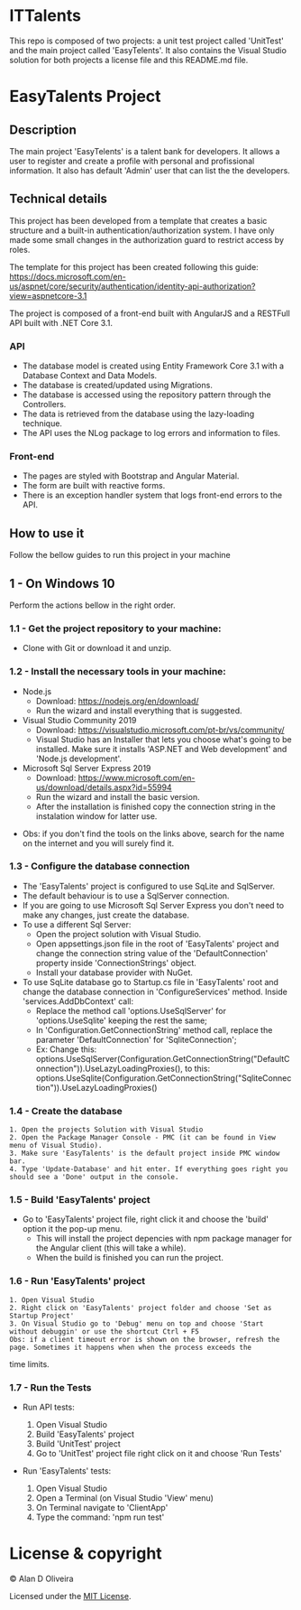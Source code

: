 # ITTalents

This repo is composed of two projects: a unit test project called 'UnitTest' and the main project called
'EasyTelents'. It also contains the Visual Studio solution for both projects a license file and this README.md file.


# EasyTalents Project

## Description
The main project 'EasyTelents' is a talent bank for developers. It allows a user to register and create a profile with personal and profissional information.
It also has default 'Admin' user that can list the the developers.


## Technical details

This project has been developed from a template that creates a basic structure and a built-in authentication/authorization system.
I have only made some small changes in the authorization guard to restrict access by roles.

The template for this project has been created following this guide:
https://docs.microsoft.com/en-us/aspnet/core/security/authentication/identity-api-authorization?view=aspnetcore-3.1

The project is composed of a front-end built with AngularJS and a RESTFull API built with .NET Core 3.1.

### API
- The database model is created using Entity Framework Core 3.1 with a Database Context and Data Models.
- The database is created/updated using Migrations.
- The database is accessed using the repository pattern through the Controllers.
- The data is retrieved from the database using the lazy-loading technique.
- The API uses the NLog package to log errors and information to files.

### Front-end
- The pages are styled with Bootstrap and Angular Material.
- The form are built with reactive forms.
- There is an exception handler system that logs front-end errors to the API.


## How to use it

Follow the bellow guides to run this project in your machine


## 1 - On Windows 10

Perform the actions bellow in the right order.


### 1.1 - Get the project repository to your machine:

- Clone with Git or download it and unzip.


### 1.2 - Install the necessary tools in your machine:

- Node.js
	- Download: https://nodejs.org/en/download/
	- Run the wizard and install everything that is suggested.
- Visual Studio Community 2019
	- Download: https://visualstudio.microsoft.com/pt-br/vs/community/
	- Visual Studio has an Installer that lets you choose what's going to be installed. Make sure it installs 'ASP.NET and Web development'
and 'Node.js development'.
- Microsoft Sql Server Express 2019
	- Download: https://www.microsoft.com/en-us/download/details.aspx?id=55994
	- Run the wizard and install the basic version.
	- After the installation is finished copy the connection string in the instalation window for latter use.
* Obs: if you don't find the tools on the links above, search for the name on the internet and you will surely find it.


### 1.3 - Configure the database connection

- The 'EasyTalents' project is configured to use SqLite and SqlServer.
- The default behaviour is to use a SqlServer connection.
- If you are going to use Microsoft Sql Server Express you don't need to make any changes, just create the database.
- To use a different Sql Server:
	- Open the project solution with Visual Studio.
	- Open appsettings.json file in the root of 'EasyTalents' project and change the connection string value of
the 'DefaultConnection' property inside 'ConnectionStrings' object.
	- Install your database provider with NuGet.
- To use SqLite database go to Startup.cs file in 'EasyTalents' root and change the database connection in 'ConfigureServices' method.
Inside 'services.AddDbContext' call:
	- Replace the method call 'options.UseSqlServer' for 'options.UseSqlite' keeping the rest the same;
	- In 'Configuration.GetConnectionString' method call, replace the parameter 'DefaultConnection' for 'SqliteConnection';
	- Ex: 
		Change this: options.UseSqlServer(Configuration.GetConnectionString("DefaultConnection")).UseLazyLoadingProxies(),
		to this: options.UseSqlite(Configuration.GetConnectionString("SqliteConnection")).UseLazyLoadingProxies()


### 1.4 - Create the database
	1. Open the projects Solution with Visual Studio
	2. Open the Package Manager Console - PMC (it can be found in View menu of Visual Studio).
	3. Make sure 'EasyTalents' is the default project inside PMC window bar.
	4. Type 'Update-Database' and hit enter. If everything goes right you should see a 'Done' output in the console.


### 1.5 - Build 'EasyTalents' project
- Go to 'EasyTalents' project file, right click it and choose the 'build' option it the pop-up menu.
	- This will install the project depencies with npm package manager for the Angular client (this will take a while).
	- When the build is finished you can run the project.


### 1.6 - Run 'EasyTalents' project

	1. Open Visual Studio
	2. Right click on 'EasyTalents' project folder and choose 'Set as Startup Project'
	3. On Visual Studio go to 'Debug' menu on top and choose 'Start without debuggin' or use the shortcut Ctrl + F5
	Obs: if a client timeout error is shown on the browser, refresh the page. Sometimes it happens when when the process exceeds the
time limits.


### 1.7 - Run the Tests

- Run API tests:
	1. Open Visual Studio
	2. Build 'EasyTalents' project
	3. Build 'UnitTest' project
	4. Go to 'UnitTest' project file right click on it and choose 'Run Tests'

- Run 'EasyTalents' tests:
	1. Open Visual Studio
	2. Open a Terminal (on Visual Studio 'View' menu)
	3. On Terminal navigate to 'ClientApp'
	4. Type the command: 'npm run test'


# License & copyright

© Alan D Oliveira

Licensed under the [MIT License](LICENSE.txt).


